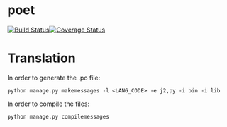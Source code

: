 # poet

[![Build Status](https://travis-ci.com/davlum/poet.svg?branch=master)](https://travis-ci.com/davlum/poet)[![Coverage Status](https://coveralls.io/repos/github/davlum/poet/badge.svg?branch=master)](https://coveralls.io/github/davlum/poet?branch=master)


# Translation

In order to generate the .po file:
```
python manage.py makemessages -l <LANG_CODE> -e j2,py -i bin -i lib
```
In order to compile the files:
```
python manage.py compilemessages
```
